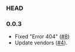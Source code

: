 ### HEAD

### 0.0.3

* Fixed "Error 404" ([#8](https://github.com/githubjeka/angular-yii2/issues/8))
* Update vendors ([#4](https://github.com/AngularYii2/angularyii2.github.io/pull/4)).